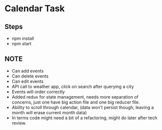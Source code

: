 # Calendar Task

## Steps
- npm install
- npm start

## NOTE
 - Can add events
 - Can delete events
 - Can edit events
 - API call to weather app, click on search after querying a city
 - Events will order correctly
 - Added redux for state management, needs more separation of concerns, just one have big action file and one big reducer file.
 - Ability to scroll through calendar, (data won't persist though, leaving a month will erase current month data)
 - In terms code might need a bit of a refactoring, might do later after tech review.